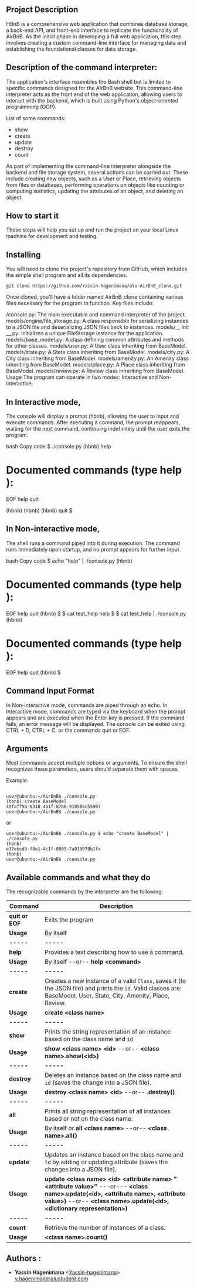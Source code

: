 
## Project Description
HBnB is a comprehensive web application that combines database storage, a back-end API, and front-end interface to replicate the functionality of AirBnB. As the initial phase in developing a full web application, this step involves creating a custom command-line interface for managing data and establishing the foundational classes for data storage.


## Description of the command interpreter:
The application's interface resembles the Bash shell but is limited to specific commands designed for the AirBnB website. This command-line interpreter acts as the front end of the web application, allowing users to interact with the backend, which is built using Python's object-oriented programming (OOP).


List of some commands:
- show
- create
- update
- destroy
- count

As part of implementing the command-line interpreter alongside the backend and file storage system, several actions can be carried out. These include creating new objects, such as a User or Place, retrieving objects from files or databases, performing operations on objects like counting or computing statistics, updating the attributes of an object, and deleting an object.

## How to start it
These steps will help you set up and run the project on your local Linux machine for development and testing.

## Installing

You will need to clone the project's repository from GitHub, which includes the simple shell program and all its dependencies.

```
git clone https://github.com/Yassin-hagenimana/alu-AirBnB_clone.git
```
Once cloned, you'll have a folder named AirBnB_clone containing various files necessary for the program to function. Key files include:

/console.py: The main executable and command interpreter of the project.
models/engine/file_storage.py: A class responsible for serializing instances to a JSON file and deserializing JSON files back to instances.
models/__ init __.py: Initializes a unique FileStorage instance for the application.
models/base_model.py: A class defining common attributes and methods for other classes.
models/user.py: A User class inheriting from BaseModel.
models/state.py: A State class inheriting from BaseModel.
models/city.py: A City class inheriting from BaseModel.
models/amenity.py: An Amenity class inheriting from BaseModel.
models/place.py: A Place class inheriting from BaseModel.
models/review.py: A Review class inheriting from BaseModel.
Usage
The program can operate in two modes: Interactive and Non-interactive.

## In Interactive mode,
 The console will display a prompt (hbnb), allowing the user to input and execute commands. After executing a command, the prompt reappears, waiting for the next command, continuing indefinitely until the user exits the program.

bash
Copy code
$ ./console.py
(hbnb) help

Documented commands (type help <topic>):
========================================
EOF  help  quit

(hbnb) 
(hbnb) 
(hbnb) quit
$
## In Non-interactive mode,
 The shell runs a command piped into it during execution. The command runs immediately upon startup, and no prompt appears for further input.

bash
Copy code
$ echo "help" | ./console.py
(hbnb)

Documented commands (type help <topic>):
========================================
EOF  help  quit
(hbnb) 
$
$ cat test_help
help
$
$ cat test_help | ./console.py
(hbnb)

Documented commands (type help <topic>):
========================================
EOF  help  quit
(hbnb) 
$
 ## Command Input Format
In Non-interactive mode, commands are piped through an echo. In Interactive mode, commands are typed via the keyboard when the prompt appears and are executed when the Enter key is pressed. If the command fails, an error message will be displayed. The console can be exited using CTRL + D, CTRL + C, or the commands quit or EOF.

## Arguments
Most commands accept multiple options or arguments. To ensure the shell recognizes these parameters, users should separate them with spaces.

Example:

```

user@ubuntu:~/AirBnB$ ./console.py
(hbnb) create BaseModel
49faff9a-6318-451f-87b6-910505c55907
user@ubuntu:~/AirBnB$ ./console.py

```

or

```
user@ubuntu:~/AirBnB$ ./console.py $ echo "create BaseModel" | ./console.py
(hbnb)
e37ebcd3-f8e1-4c1f-8095-7a019070b1fa
(hbnb)
user@ubuntu:~/AirBnB$ ./console.py
```

## Available commands and what they do

The recognizable commands by the interpreter are the following:

|Command| Description |
|--|--|
| **quit or EOF** | Exits the program |
| **Usage** | By itself |
| **-----** | **-----** |
| **help** | Provides a text describing how to use a command.  |
| **Usage** | By itself --or-- **help <command\>** |
| **-----** | **-----** |
| **create** | Creates a new instance of a valid `Class`, saves it (to the JSON file) and prints the `id`.  Valid classes are: BaseModel, User, State, City, Amenity, Place, Review. |
| **Usage** | **create <class name\>**|
| **-----** | **-----** |
| **show** | Prints the string representation of an instance based on the class name and `id`  |
| **Usage** | **show <class name\> <id\>** --or-- **<class name\>.show(<id\>)**|
| **-----** | **-----** |
| **destroy** | Deletes an instance based on the class name and `id` (saves the change into a JSON file).  |
| **Usage** | **destroy <class name\> <id\>** --or-- **<class name>.destroy(<id>)** |
| **-----** | **-----** |
| **all** | Prints all string representation of all instances based or not on the class name.  |
| **Usage** | By itself or **all <class name\>** --or-- **<class name\>.all()** |
| **-----** | **-----** |
| **update** | Updates an instance based on the class name and `id` by adding or updating attribute (saves the changes into a JSON file).  |
| **Usage** | **update <class name\> <id\> <attribute name\> "<attribute value\>"** ---or--- **<class name\>.update(<id\>, <attribute name\>, <attribute value\>)** --or-- **<class name\>.update(<id\>, <dictionary representation\>)**|
| **-----** | **-----** |
| **count** | Retrieve the number of instances of a class.  |
| **Usage** | **<class name\>.count()** |

## Authors :
* **Yassin Hagenimana** <[Yassin-hagenimana](https://github.com/Yassin-hagenimana)> <y.hageniman@alustudent.com>
